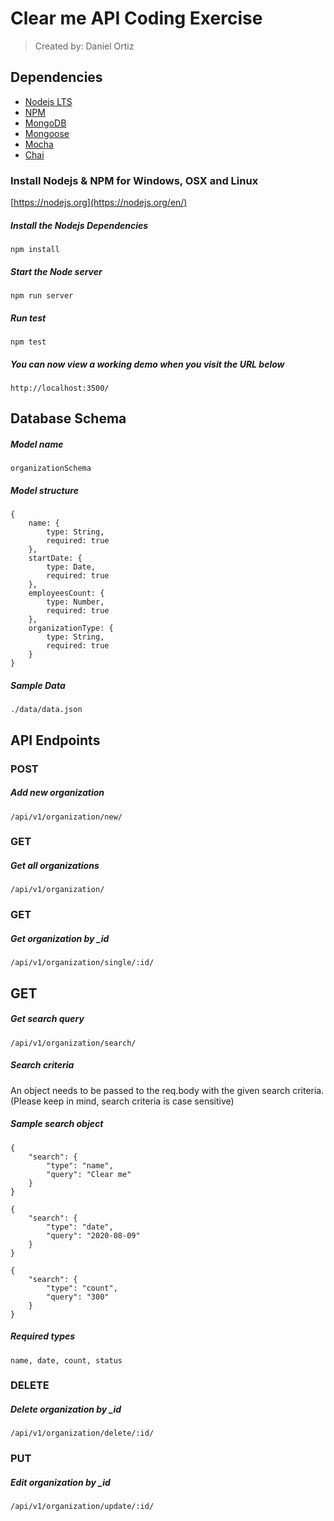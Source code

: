 # Clear me API Coding Exercise

> Created by: Daniel Ortiz

## Dependencies
* [Nodejs LTS](https://nodejs.org/en/)
* [NPM](https://nodejs.org/en/)
* [MongoDB](https://www.mongodb.com/try/download/community)
* [Mongoose](https://mongoosejs.com/)
* [Mocha](https://mochajs.org/)
* [Chai](https://www.chaijs.com/)

### Install Nodejs & NPM for Windows, OSX and Linux
[https://nodejs.org](https://nodejs.org/en/)

##### Install the Nodejs Dependencies
    npm install

##### Start the Node server 
    npm run server

##### Run test
    npm test

##### You can now view a working demo when you visit the URL below 
    http://localhost:3500/

## Database Schema

##### Model name
    organizationSchema

##### Model structure
```
{
    name: {
        type: String,
        required: true
    },
    startDate: {
        type: Date,
        required: true
    },
    employeesCount: {
        type: Number,
        required: true
    },
    organizationType: {
        type: String,
        required: true
    }
}
```

##### Sample Data
    ./data/data.json

## API Endpoints

### POST
##### Add new organization
    /api/v1/organization/new/

### GET 
##### Get all organizations
    /api/v1/organization/

### GET
##### Get organization by _id
    /api/v1/organization/single/:id/

## GET
##### Get search query
    /api/v1/organization/search/

##### Search criteria
An object needs to be passed to the req.body with the given search criteria. (Please keep in mind, search criteria is case sensitive)

##### Sample search object
```
{
    "search": {
        "type": "name",
        "query": "Clear me"
    }
}
```
```
{
    "search": {
        "type": "date",
        "query": "2020-08-09"
    }
}
```
```
{
    "search": {
        "type": "count",
        "query": "300"
    }
}
```

##### Required types
    name, date, count, status

### DELETE
##### Delete organization by _id
    /api/v1/organization/delete/:id/

### PUT
##### Edit organization by _id
    /api/v1/organization/update/:id/

